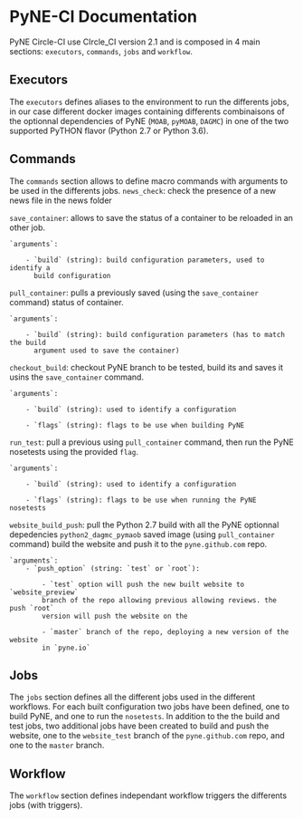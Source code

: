 PyNE-CI Documentation
=====================


PyNE Circle-CI use CIrcle_CI version 2.1 and is composed in 4 main sections:
`executors`, `commands`, `jobs` and `workflow`.

Executors
---------
The `executors` defines aliases to the environment to run the differents jobs, in our case
different docker images containing differents combinaisons of the optionnal
dependencies of PyNE (`MOAB`, `pyMOAB`, `DAGMC`) in one of the two supported
PyTHON flavor (Python 2.7 or Python 3.6).


Commands
---------
The `commands` section allows to define macro commands with arguments to be used
in the differents jobs.
`news_check`: check the presence of a new news file in the news folder

`save_container`: allows to save the status of a container to be reloaded in an
other job.
    
    `arguments`: 
        
        - `build` (string): build configuration parameters, used to identify a
          build configuration


`pull_container`: pulls a previously saved (using the `save_container` command) status of container.
    
    `arguments`:
        
        - `build` (string): build configuration parameters (has to match the build
          argument used to save the container)


`checkout_build`: checkout PyNE branch to be tested, build its and saves it
usins the `save_container` command.
    
    `arguments`:
        
        - `build` (string): used to identify a configuration
        
        - `flags` (string): flags to be use when building PyNE


`run_test`: pull a previous using `pull_container` command, then run the PyNE
nosetests using the provided `flag`.
    
    `arguments`:
        
        - `build` (string): used to identify a configuration
        
        - `flags` (string): flags to be use when running the PyNE nosetests


`website_build_push`: pull the Python 2.7 build with all the PyNE optionnal
depedencies `python2_dagmc_pymaob` saved image (using `pull_container` command)
build the website and push it to the `pyne.github.com` repo.
    
    `arguments`:
        - `push_option` (string: `test` or `root`): 
            
            - `test` option will push the new built website to `website_preview` 
            branch of the repo allowing previous allowing reviews. the push `root` 
            version will push the website on the
        
            - `master` branch of the repo, deploying a new version of the website 
            in `pyne.io`

Jobs
----
The `jobs` section defines all the different jobs used in the different
workflows. For each built configuration two jobs have been defined, one to build
PyNE, and one to run the `nosetests`. In addition to the the build and test
jobs, two additional jobs have been created to build and push the website, one
to the `website_test` branch of the `pyne.github.com` repo, and one to the
`master` branch.


Workflow
--------
The `workflow` section defines independant workflow triggers the differents
jobs (with triggers).
